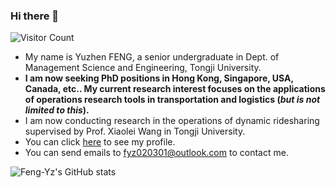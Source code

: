 ### Hi there 👋

![Visitor Count](https://profile-counter.glitch.me/Feng-Yz/count.svg)

- My name is Yuzhen FENG, a senior undergraduate in Dept. of Management Science and Engineering, Tongji University.
- **I am now seeking PhD positions in Hong Kong, Singapore, USA, Canada, etc.. My current research interest focuses on the applications of operations research tools in transportation and logistics (_but is not limited to this_).**
- I am now conducting research in the operations of dynamic ridesharing supervised by Prof. Xiaolei Wang in Tongji University.
- You can click [here](https://sites.google.com/view/yuzhenfeng/about-me) to see my profile.
- You can send emails to fyz020301@outlook.com to contact me.

![Feng-Yz's GitHub stats](https://github-readme-stats.vercel.app/api?username=Feng-Yz&show_icons=true&theme=tokyonight)

<!--
**SL-Feng/SL-Feng** is a ✨ _special_ ✨ repository because its `README.md` (this file) appears on your GitHub profile.

Here are some ideas to get you started:

- 🔭 I’m currently working on ...
- 🌱 I’m currently learning ...
- 👯 I’m looking to collaborate on ...
- 🤔 I’m looking for help with ...
- 💬 Ask me about ...
- 📫 How to reach me: ...
- 😄 Pronouns: ...
- ⚡ Fun fact: ...

-->
